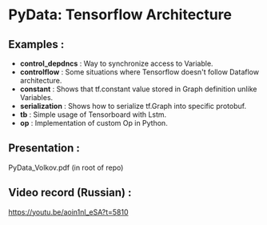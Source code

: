 # PyData: Tensorflow Architecture

## Examples :
* **control_depdncs** : Way to synchronize access to Variable.
* **controlflow** : Some situations where Tensorflow doesn't follow Dataflow architecture.
* **constant** : Shows that tf.constant value stored in Graph definition unlike Variables.
* **serialization** : Shows how to serialize tf.Graph into specific protobuf.
* **tb** : Simple usage of Tensorboard with Lstm.
* **op** : Implementation of custom Op in Python.

## Presentation : 
PyData_Volkov.pdf (in root of repo)

## Video record (Russian) :
https://youtu.be/aoin1nl_eSA?t=5810
